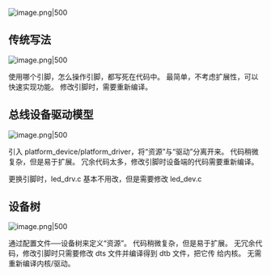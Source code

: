 

![image.png|500](https://my-obsidian-image.oss-cn-guangzhou.aliyuncs.com/2025/06/548987feeee1f267d3773cab3403315e.png)

## 传统写法

![image.png|500](https://my-obsidian-image.oss-cn-guangzhou.aliyuncs.com/2025/06/53df4186dcfc21a1c0e95ca7dbc8fc5e.png)


使用哪个引脚，怎么操作引脚，都写死在代码中。 最简单，不考虑扩展性，可以快速实现功能。 修改引脚时，需要重新编译。

  
## 总线设备驱动模型

![image.png|500](https://my-obsidian-image.oss-cn-guangzhou.aliyuncs.com/2025/06/3433d2c07a845bf3e83c2b22309d2f2b.png)


引入 platform_device/platform_driver，将“资源”与“驱动”分离开来。 代码稍微复杂，但是易于扩展。 冗余代码太多，修改引脚时设备端的代码需要重新编译。

更换引脚时，led_drv.c 基本不用改，但是需要修改 led_dev.c

## 设备树

![image.png|500](https://my-obsidian-image.oss-cn-guangzhou.aliyuncs.com/2025/06/88caadbca9373830ae147c2156f01610.png)


通过配置文件──设备树来定义“资源”。 代码稍微复杂，但是易于扩展。 无冗余代码，修改引脚时只需要修改 dts 文件并编译得到 dtb 文件，把它传 给内核。 无需重新编译内核/驱动。